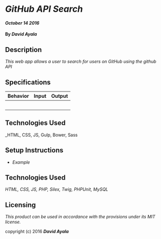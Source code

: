 # _GitHub API Search_
#### _October 14 2016_

#### By _**David Ayala**_

## Description

_This web app allows a user to search for users on GitHub using the github API_

## Specifications

|Behavior|Input        |Output|
|--------|:-----------:|-----:|
||||
||||
||||
||||
||||

## Technologies Used

_HTML,
CSS,
JS,
Gulp,
Bower,
Sass

## Setup Instructions

* _Example_

## Technologies Used

_HTML,
CSS,
JS,
PHP,
Silex,
Twig,
PHPUnit,
MySQL_

## Licensing

*This product can be used in accordance with the provisions under its MIT license.*

copyright (c) 2016 **_David Ayala_**
